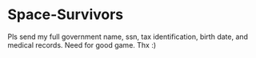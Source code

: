 # Space-Survivors
 
Pls send my full government name, ssn, tax identification, birth date, and medical records. Need for good game. Thx :)
